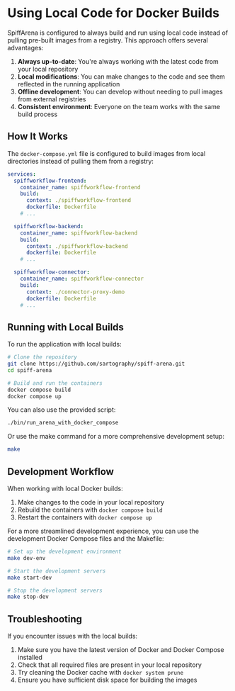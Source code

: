 # Using Local Code for Docker Builds

SpiffArena is configured to always build and run using local code instead of pulling pre-built images from a registry. This approach offers several advantages:

1. **Always up-to-date**: You're always working with the latest code from your local repository
2. **Local modifications**: You can make changes to the code and see them reflected in the running application
3. **Offline development**: You can develop without needing to pull images from external registries
4. **Consistent environment**: Everyone on the team works with the same build process

## How It Works

The `docker-compose.yml` file is configured to build images from local directories instead of pulling them from a registry:

```yaml
services:
  spiffworkflow-frontend:
    container_name: spiffworkflow-frontend
    build:
      context: ./spiffworkflow-frontend
      dockerfile: Dockerfile
    # ...

  spiffworkflow-backend:
    container_name: spiffworkflow-backend
    build:
      context: ./spiffworkflow-backend
      dockerfile: Dockerfile
    # ...

  spiffworkflow-connector:
    container_name: spiffworkflow-connector
    build:
      context: ./connector-proxy-demo
      dockerfile: Dockerfile
    # ...
```

## Running with Local Builds

To run the application with local builds:

```bash
# Clone the repository
git clone https://github.com/sartography/spiff-arena.git
cd spiff-arena

# Build and run the containers
docker compose build
docker compose up
```

You can also use the provided script:

```bash
./bin/run_arena_with_docker_compose
```

Or use the make command for a more comprehensive development setup:

```bash
make
```

## Development Workflow

When working with local Docker builds:

1. Make changes to the code in your local repository
2. Rebuild the containers with `docker compose build`
3. Restart the containers with `docker compose up`

For a more streamlined development experience, you can use the development Docker Compose files and the Makefile:

```bash
# Set up the development environment
make dev-env

# Start the development servers
make start-dev

# Stop the development servers
make stop-dev
```

## Troubleshooting

If you encounter issues with the local builds:

1. Make sure you have the latest version of Docker and Docker Compose installed
2. Check that all required files are present in your local repository
3. Try cleaning the Docker cache with `docker system prune`
4. Ensure you have sufficient disk space for building the images

```{tags} how_to_guide, dev_docs
```
